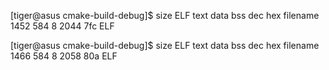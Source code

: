 
[tiger@asus cmake-build-debug]$ size ELF
        text    data     bss     dec     hex filename
1452     584       8    2044     7fc ELF



[tiger@asus cmake-build-debug]$ size ELF
        text    data     bss     dec     hex filename
1466     584       8    2058     80a ELF

